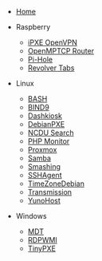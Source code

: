 <!-- docs/_sidebar.md -->

* [Home](/)

- Raspberry

  - [iPXE OpenVPN](Raspberry/iPXEOpenVPN.md)
  - [OpenMPTCP Router](Raspberry/OpenMPTCProuter.md)
  - [Pi-Hole](Raspberry/Pi-Hole.md)
  - [Revolver Tabs](Raspberry/RevolverTabs.md)

- Linux
 
  - [BASH](Linux/Bash.md)
  - [BIND9](Linux/BIND9.md)
  - [Dashkiosk](Linux/Dashkiosk.md)
  - [DebianPXE](Linux/DebianPXE.md)
  - [NCDU Search](Linux/NCDU.md)
  - [PHP Monitor](Linux/PHPServerMonitor.md)
  - [Proxmox](Linux/Proxmox.md)
  - [Samba](Linux/Samba.md)
  - [Smashing](Linux/Smashing.md)
  - [SSHAgent](Linux/SSHAgent.md)
  - [TimeZoneDebian](Linux/TimeZoneDebian.md)
  - [Transmission](Linux/Transmission.md)
  - [YunoHost](Linux/YunoHost.md)
    

- Windows

  - [MDT](Windows/MDT.md)
  - [RDPWMI](Windows/RDPWMI.md)
  - [TinyPXE](Windows/TinyPXE.md)
